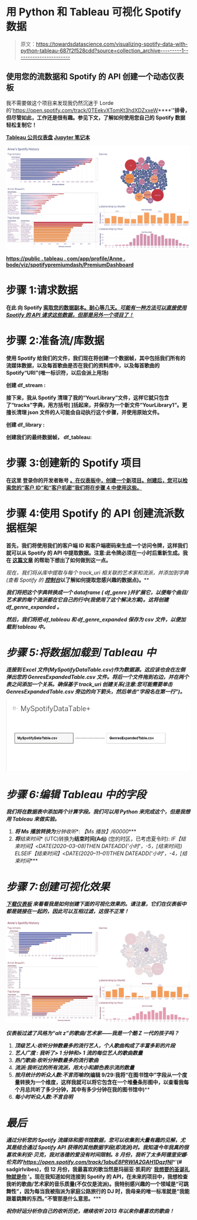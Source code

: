 # 用 Python 和 Tableau 可视化 Spotify 数据

> 原文：<https://towardsdatascience.com/visualizing-spotify-data-with-python-tableau-687f2f528cdd?source=collection_archive---------1----------------------->

## 使用您的流数据和 Spotify 的 API 创建一个动态仪表板

我不需要做这个项目来发现我仍然沉迷于 Lorde 的'<https://open.spotify.com/track/0TEekvXTomKt3hdXDZxxeW>****'**'排骨，但尽管如此，工作还是很有趣。参见下文，了解如何使用您自己的 Spotify 数据轻松复制它！**

**[**Tableau 公共仪表盘**](https://public.tableau.com/app/profile/anne.bode/viz/SpotifyPREMIUMDashboard/PremiumDashboard)
[**Jupyter 笔记本**](https://jovian.ai/abode118/spotify-data-prep)**

**![](img/b5187ae88901f8c5ca68c5202fc7a241.png)**

**[https://public . tableau . com/app/profile/Anne . bode/viz/spotifypremiumdash/PremiumDashboard](https://public.tableau.com/app/profile/anne.bode/viz/SpotifyPREMIUMDashboard/PremiumDashboard)**

# **步骤 1:请求数据**

**在此 向 Spotify [**索取您的数据副本。耐心等几天。*可能有一种方法可以直接使用 Spotify 的 API 请求这些数据，但那是另外一个项目了！***](https://www.spotify.com/account/privacy/)**

# **步骤 2:准备流/库数据**

**使用 Spotify 给我们的文件，我们现在将创建一个数据帧，其中包括我们所有的流媒体数据，以及每首歌曲是否在我们的资料库中，以及每首歌曲的 Spotify“URI”(唯一标识符，以后会派上用场)**

**创建 **df_stream** :**

**接下来，我从 Spotify 清理了我的“YourLibrary”文件，这样它就只包含了“tracks”字典，用方括号[ ]括起来，并保存为一个新文件“YourLibrary1”。更擅长清理 json 文件的人可能会自动执行这个步骤，并使用原始文件。**

**创建 **df_library** :**

**创建我们的最终数据帧， **df_tableau:****

# **步骤 3:创建新的 Spotify 项目**

**在这里 登录你的开发者账号 [**。在仪表板中，创建一个新项目。创建后，您可以检索您的“客户 ID”和“客户机密”我们将在步骤 4 中使用这些。**](https://developer.spotify.com/dashboard)**

# **步骤 4:使用 Spotify 的 API 创建流派数据框架**

**首先，我们将使用我们的客户端 ID 和客户端密码来生成一个访问令牌，这样我们就可以从 Spotify 的 API 中提取数据。注意:此令牌必须在一小时后重新生成。我在 [**这篇文章**](https://stmorse.github.io/journal/spotify-api.html) 的帮助下想出了如何做到这一点。**

**现在，我们将从库中提取与每个 track_uri 相关联的艺术家和流派，并添加到字典*(查看 Spotify 的* [***控制台***](https://developer.spotify.com/console/)**以了解如何提取您感兴趣的数据点)。****

***我们将把这个字典转换成一个 dataframe ( **df_genre** )并扩展它，以便每个曲目/艺术家的每个流派都在它自己的行中(我使用了这个解决方案)。这将创建 **df_genre_expanded** 。***

***然后，我们将把 **df_tableau** 和 **df_genre_expanded** 保存为 csv 文件，以便加载到 tableau 中。***

# ***步骤 5:将数据加载到 Tableau 中***

***连接到 Excel 文件(MySpotifyDataTable.csv)作为数据源。这应该也会在左侧弹出您的 GenresExpandedTable.csv 文件。将后一个文件拖到右边，并在两个表之间添加一个关系。确保基于 track_uri *创建关系(注意:您可能需要单击 GenresExpandedTable.csv 旁边的向下箭头，然后单击“字段名在第一行”)*。***

***![](img/a284a6e28bd64fc194bc20307a23d4f8.png)***

# ***步骤 6:编辑 Tableau 中的字段***

***我们将在数据表中添加两个计算字段。我们可以用 Python 来完成这个，但是我想用 Tableau 来做实验。***

1.  ***将 **Ms 播放**转换为**分钟收听**:
    *【Ms 播放】/60000****
2.  ***将**结束时间** (UTC)转换为**结束时间(Adj)** (您的时区，已考虑夏令时):
    *IF【结束时间】<DATE(2020–03–08)THEN DATEADD('小时'，-5，[结束时间])
    ELSEIF【结束时间】<DATE(2020–11–01)THEN DATEADD('小时'，-4，[结束时间****

# ***步骤 7:创建可视化效果***

***[**下载仪表板**](https://public.tableau.com/app/profile/anne.bode/viz/SpotifyPREMIUMDashboard/PremiumDashboard) 来看看我是如何创建下面的可视化效果的。请注意，它们在仪表板中都是链接在一起的，因此可以互相过滤，这很不正常！***

***![](img/e87c903c113f5ae74c92772c8e742e02.png)***

***仪表板过滤了风格为“alt z”的歌曲/艺术家——我是一个酷 Z 一代的孩子吗？***

1.  ***顶级艺人:收听分钟数最多的流行艺人，个人歌曲构成了丰富多彩的片段***
2.  *****艺人广度** : 我听了> 1 分钟和> 1 流的每位艺人的歌曲数量***
3.  *****热门歌曲**:收听分钟数最多的流行歌曲***
4.  *****流派**:我听过的所有流派，用大小和颜色表示流的数量***
5.  *****按月统计的听众人数**:不言而喻的*(编辑 9/29:我将“在图书馆中”字段从一个度量转换为一个维度，这样我就可以将它包含在一个堆叠条形图中，以查看我每个月总共听了多少分钟，其中有多少分钟在我的图书馆中)****
6.  *****每小时听众人数**:不言自明***

# ***最后***

***通过分析您的 Spotify 流媒体和图书馆数据，您可以收集到大量有趣的见解，尤其是结合通过 Spotify API 获得的其他数据字段(即流派)时。我知道今年我真的很喜欢朱利安·贝克，我对洛德的爱没有时间限制。8 月份，我听了太多阿德里安娜·伦克的'<https://open.spotify.com/track/1abuE8PRWIA2GAH1DqzfNl>****'**(# sadgirlvibes)，但 12 月份，我最喜欢的歌当然是玛丽亚·凯莉的' [**我想要的圣诞礼物就是你**](https://open.spotify.com/track/0bYg9bo50gSsH3LtXe2SQn) '。现在我知道如何连接到 Spotify 的 API，在未来的项目中，我想检查我听的歌曲/艺术家的音乐质量(不仅仅是流派)。我特别感兴趣的一个领域是“可跳舞性”，因为每当我被指派为家庭公路旅行的 DJ 时，我母亲的唯一标准就是“我能跟着跳舞的东西。”不管那是什么意思。*****

*****祝你好运分析你自己的收听历史，继续收听 2013 年以来你最喜欢的歌曲！*****